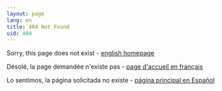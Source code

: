 ```yaml
---
layout: page
lang: en
title: 404 Not Found
uid: 404
---
```


Sorry, this page does not exist - [english homepage](/)

Désolé, la page demandée n'existe pas - [page d'accueil en français](/fr/)

Lo sentimos, la página solicitada no existe - [página principal en Español](/es/)
